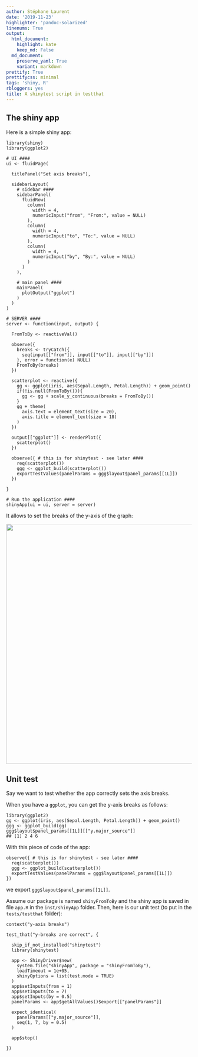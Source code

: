 ```yaml
---
author: Stéphane Laurent
date: '2019-11-23'
highlighter: 'pandoc-solarized'
linenums: True
output:
  html_document:
    highlight: kate
    keep_md: False
  md_document:
    preserve_yaml: True
    variant: markdown
prettify: True
prettifycss: minimal
tags: 'shiny, R'
rbloggers: yes
title: A shinytest script in testthat
---
```


The shiny app
-------------

Here is a simple shiny app:

``` {.r}
library(shiny)
library(ggplot2)

# UI ####
ui <- fluidPage(
  
  titlePanel("Set axis breaks"),
  
  sidebarLayout(
    # sidebar ####
    sidebarPanel(
      fluidRow(
        column(
          width = 4,
          numericInput("from", "From:", value = NULL)
        ),
        column(
          width = 4,
          numericInput("to", "To:", value = NULL)
        ),
        column(
          width = 4,
          numericInput("by", "By:", value = NULL)
        )
      )
    ),
    
    # main panel ####
    mainPanel(
      plotOutput("ggplot")
    )
  )
)

# SERVER ####
server <- function(input, output) {
  
  FromToBy <- reactiveVal()
  
  observe({
    breaks <- tryCatch({
      seq(input[["from"]], input[["to"]], input[["by"]])
    }, error = function(e) NULL)
    FromToBy(breaks)
  })
  
  scatterplot <- reactive({
    gg <- ggplot(iris, aes(Sepal.Length, Petal.Length)) + geom_point()
    if(!is.null(FromToBy())){
      gg <- gg + scale_y_continuous(breaks = FromToBy())
    }
    gg + theme(
      axis.text = element_text(size = 20),
      axis.title = element_text(size = 18)
    )
  })
  
  output[["ggplot"]] <- renderPlot({
    scatterplot()
  })
  
  observe({ # this is for shinytest - see later ####
    req(scatterplot())
    ggg <- ggplot_build(scatterplot())
    exportTestValues(panelParams = ggg$layout$panel_params[[1L]])
  })
  
}

# Run the application ####
shinyApp(ui = ui, server = server)
```

It allows to set the breaks of the y-axis of the graph:

<img src = "./figures/shinyFromToBy.gif" width = "650">

Unit test
---------

Say we want to test whether the app correctly sets the axis breaks.

When you have a `ggplot`, you can get the y-axis breaks as follows:

``` {.r}
library(ggplot2)
gg <- ggplot(iris, aes(Sepal.Length, Petal.Length)) + geom_point()
ggg <- ggplot_build(gg)
ggg$layout$panel_params[[1L]][["y.major_source"]]
## [1] 2 4 6
```

With this piece of code of the app:

``` {.r}
observe({ # this is for shinytest - see later ####
  req(scatterplot())
  ggg <- ggplot_build(scatterplot())
  exportTestValues(panelParams = ggg$layout$panel_params[[1L]])
})
```

we export `ggg$layout$panel_params[[1L]]`.

Assume our package is named `shinyFromToBy` and the shiny app is saved
in file `app.R` in the `inst/shinyApp` folder. Then, here is our unit
test (to put in the `tests/testthat` folder):

``` {.r}
context("y-axis breaks")

test_that("y-breaks are correct", {

  skip_if_not_installed("shinytest")
  library(shinytest)

  app <- ShinyDriver$new(
    system.file("shinyApp", package = "shinyFromToBy"),
    loadTimeout = 1e+05,
    shinyOptions = list(test.mode = TRUE)
  )
  app$setInputs(from = 1)
  app$setInputs(to = 7)
  app$setInputs(by = 0.5)
  panelParams <- app$getAllValues()$export[["panelParams"]]

  expect_identical(
    panelParams[["y.major_source"]],
    seq(1, 7, by = 0.5)
  )

  app$stop()

})
```
